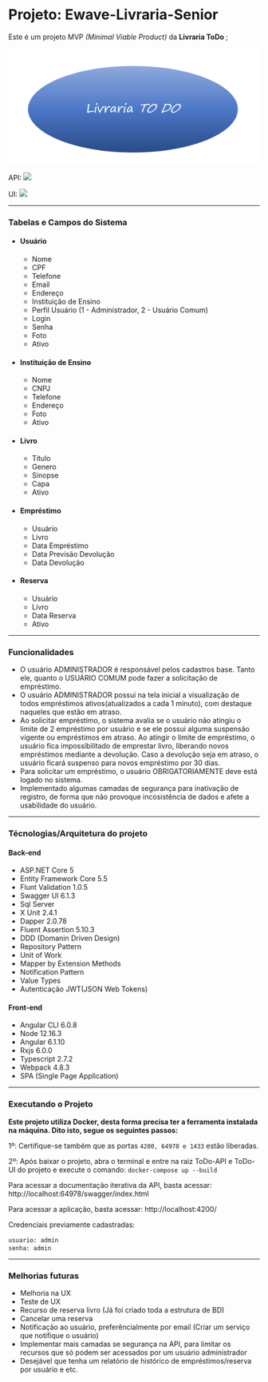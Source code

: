 # Projeto: Ewave-Livraria-Senior

Este é um projeto MVP <i>(Minimal Viable Product)</i> da <strong>Livraria ToDo </strong>;

<img src="https://github.com/henriquehrf/Ewave-Livraria-Senior/blob/main/ToDo-UI/ewave-livraria-senior/src/assets/img/LivrariaTODO.PNG"/>


API: <img src="https://github.com/henriquehrf/Ewave-Livraria-Senior/actions/workflows/dotnet.yml/badge.svg"/>

UI: <img src="https://github.com/henriquehrf/Ewave-Livraria-Senior/actions/workflows/node.yml/badge.svg"/>

<hr>

<h3>Tabelas e Campos do Sistema</h3>

<ul>
  <li>
    <h4>Usuário</h4>
    <ul>
      <li>Nome</li>
      <li>CPF</li>
      <li>Telefone</li>
      <li>Email</li>
      <li>Endereço</li>
      <li>Instituição de Ensino</li>
      <li>Perfil Usuário (1 - Administrador, 2 - Usuário Comum)</li>
      <li>Login</li>
      <li>Senha</li>
      <li>Foto</li>
      <li>Ativo</li>
    </ul>
   </li>
</ul>
<ul>
  <li>
    <h4>Instituição de Ensino</h4>
    <ul>
      <li>Nome</li>
      <li>CNPJ</li>
      <li>Telefone</li>
      <li>Endereço</li>
      <li>Foto</li>
      <li>Ativo</li>
    </ul>
   </li>
</ul>
<ul>
  <li>
    <h4>Livro</h4>
    <ul>
      <li>Título</li>
      <li>Genero</li>
      <li>Sinopse</li>
      <li>Capa</li>
      <li>Ativo</li>
    </ul>
   </li>
</ul>
<ul>
  <li>
    <h4>Empréstimo</h4>
    <ul>
      <li>Usuário</li>
      <li>Livro</li>
      <li>Data Empréstimo</li>
      <li>Data Previsão Devolução</li>
      <li>Data Devolução</li>
    </ul>
   </li>
</ul>
<ul>
  <li>
    <h4>Reserva</h4>
    <ul>
      <li>Usuário</li>
      <li>Livro</li>
      <li>Data Reserva</li>
      <li>Ativo</li>
    </ul>
   </li>
</ul>

<hr>
<h3>Funcionalidades</h3>

<ul>
  <li>
    O usuário ADMINISTRADOR é responsável pelos cadastros base. Tanto ele, quanto o USUÁRIO COMUM pode fazer a solicitação de empréstimo.
  </li>
    <li>
    O usuário ADMINISTRADOR possui na tela inicial a visualização de todos empréstimos ativos(atualizados a cada 1 minuto), com destaque naqueles que estão em atraso.
  </li>
    <li>
    Ao solicitar empréstimo, o sistema avalia se o usuário não atingiu o limite de 2 empréstimo por usuário e se ele possui alguma suspensão vigente ou empréstimos em atraso.
    Ao atingir o limite de empréstimo, o usuário fica impossibilitado de emprestar livro, liberando novos empréstimos mediante a devolução.
    Caso a devolução seja em atraso, o usuário ficará suspenso para novos empréstimo por 30 dias.
  </li>
  <li>
   Para solicitar um empréstimo, o usuário OBRIGATORIAMENTE deve está logado no sistema.
  </li>
  <li>
   Implementado algumas camadas de segurança para inativação de registro, de forma que não provoque incosistência de dados e afete a usabilidade do usuário. 
   </li>
</ul>

<hr>

<h3>Técnologias/Arquitetura do projeto</h3>

<h4>Back-end</h4>
<ul>
  <li>ASP.NET Core 5</li>
  <li>Entity Framework Core 5.5</li>
  <li>Flunt Validation 1.0.5</li>
  <li>Swagger UI 6.1.3</li>
  <li>Sql Server</li>
  <li>X Unit 2.4.1</li>
  <li>Dapper 2.0.78</li>
  <li>Fluent Assertion 5.10.3</li>
  <li>DDD (Domanin Driven Design)</li>
  <li>Repository Pattern</li>
  <li>Unit of Work</li>
  <li>Mapper by Extension Methods</li>
  <li>Notification Pattern</li>
  <li>Value Types</li>
  <li>Autenticação JWT(JSON Web Tokens)</li>
</ul>

<h4>Front-end</h4>
<ul>
  <li>Angular CLI 6.0.8</li>
  <li>Node 12.16.3</li>
  <li>Angular 6.1.10</li>
  <li>Rxjs 6.0.0</li>
  <li>Typescript 2.7.2</li>
  <li>Webpack 4.8.3</li>
  <li>SPA (Single Page Application)</li>
</ul>

<hr>

<h3>Executando o Projeto</h3>

<strong>Este projeto utiliza Docker, desta forma precisa ter a ferramenta instalada na máquina. Dito isto, segue os seguintes passos: </strong>

1º: Certifique-se também que as portas ```4200, 64978 e 1433``` estão liberadas.

2º: Após baixar o projeto, abra o terminal e entre na raiz ToDo-API e ToDo-UI do projeto e execute o comando:
```docker-compose up --build```


Para acessar a documentação iterativa da API, basta acessar: http://localhost:64978/swagger/index.html

Para acessar a aplicação, basta acessar: http://localhost:4200/

Credenciais previamente cadastradas: 
```
usuario: admin
senha: admin
```

<hr>

<h3>Melhorias futuras</h3>
<ul>
  <li>Melhoria na UX</li>
  <li>Teste de UX</li>
  <li>Recurso de reserva livro (Já foi criado toda a estrutura de BD)</li>
  <li>Cancelar uma reserva</li>
  <li>Notificação ao usuário, preferêncialmente por email (Criar um serviço que notifique o usuário)</li>
  <li>Implementar mais camadas se segurança na API, para limitar os recursos que só podem ser acessados por um usuário administrador</li>
  <li>Desejável que tenha um relatório de histórico de empréstimos/reserva por usuário e etc.</li>
</ul>
